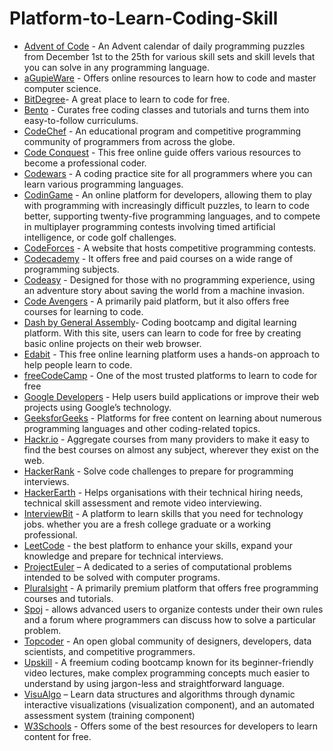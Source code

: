 # Platform-to-Learn-Coding-Skill

- [Advent of Code](https://adventofcode.com/)  - An Advent calendar of daily programming puzzles from December 1st to the 25th for various skill sets and skill levels that you can solve in any programming language. <br/>
- [aGupieWare](http://blog.agupieware.com/2014/05/online-learning-bachelors-level.html) - Offers online resources to learn how to code and master computer science.
- [BitDegree](http://bitdegree.org/)-  A great place to learn to code for free.
- [Bento](https://bento.io/) - Curates free coding classes and tutorials and turns them into easy-to-follow curriculums.
- [CodeChef](https://www.codechef.com/) - An educational program and competitive programming community of programmers from across the globe.
- [Code Conquest](https://www.codeconquest.com/) - This free online guide offers various resources to become a professional coder.
- [Codewars](https://www.codewars.com/) - A coding practice site for all programmers where you can learn various programming languages. 
- [CodinGame](https://www.codingame.com/) - An online platform for developers, allowing them to play with programming with increasingly difficult puzzles, to learn to code better, supporting twenty-five programming languages, and to compete in multiplayer programming contests involving timed artificial intelligence, or code golf challenges.
- [CodeForces](https://codeforces.com/) - A website that hosts competitive programming contests.
- [Codecademy](https://www.codecademy.com/) - It offers free and paid courses on a wide range of programming subjects.
- [Codeasy](https://codeasy.net/) - Designed for those with no programming experience, using an adventure story about saving the world from a machine invasion.
- [Code Avengers](https://www.codeavengers.com/) - A primarily paid platform, but it also offers free courses for learning to code.
- [Dash by General Assembly](https://dash.generalassemb.ly/)-  Coding bootcamp and digital learning platform. With this site, users can learn to code for free by creating basic online projects on   their web browser.
- [Edabit](http://edabit.com/) - This free online learning platform uses a hands-on approach to help people learn to code.
- [freeCodeCamp](https://www.freecodecamp.org/) - One of the most trusted platforms to learn to code for free
- [Google Developers](https://developers.google.com/training) - Help users build applications or improve their web projects using Google’s technology.
- [GeeksforGeeks](https://www.geeksforgeeks.org/) - Platforms for free content on learning about numerous programming languages and other coding-related topics.
- [Hackr.io](http://hackr.io/) - Aggregate courses from many providers to make it easy to find the best courses on almost any subject, wherever they exist on the web.
- [HackerRank](https://www.hackerrank.com/) - Solve code challenges to prepare for programming interviews.
- [HackerEarth](http://hackerearth.com/) -  Helps organisations with their technical hiring needs, technical skill assessment and remote video interviewing.
- [InterviewBit](http://www.interviewbit.com/) - A platform to learn skills that you need for technology jobs.
whether you are a fresh college graduate or a working professional.
- [LeetCode](https://leetcode.com/) - the best platform to enhance your skills, expand your knowledge and prepare for technical interviews.
- [ProjectEuler](https://projecteuler.net/) – A dedicated to a series of computational problems intended to be solved with computer programs. 
- [Pluralsight](https://www.pluralsight.com/product/skills/individuals) - A primarily premium platform that offers free programming courses and tutorials.
- [Spoj](https://www.spoj.com/) - allows advanced users to organize contests under their own rules and a forum where programmers can discuss how to solve a particular problem.
- [Topcoder](http://www.topcoder.com/) - An open global community of designers, developers, data scientists, and competitive programmers.
- [Upskill](https://upskillcourses.com/) - A freemium coding bootcamp known for its beginner-friendly video lectures, make complex programming concepts much easier to understand by using jargon-less and straightforward language.
- [VisuAlgo](https://visualgo.net/en) – Learn data structures and algorithms through dynamic interactive visualizations (visualization component), and an automated assessment system (training component)
- [W3Schools](https://www.w3schools.com/) - Offers some of the best resources for developers to learn content for free.



